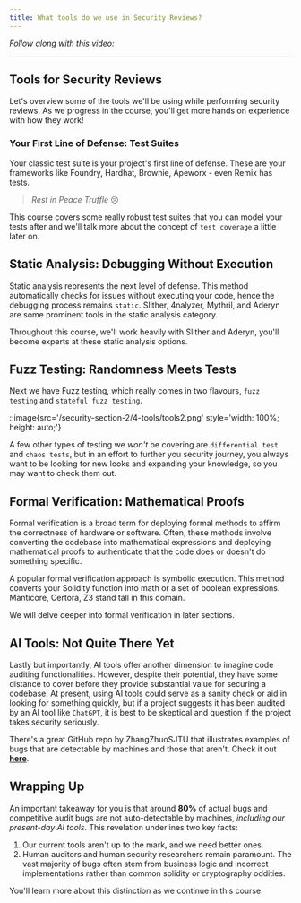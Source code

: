```yaml
---
title: What tools do we use in Security Reviews?
---
```


_Follow along with this video:_

---

## Tools for Security Reviews

Let's overview some of the tools we'll be using while performing security reviews. As we progress in the course, you'll get more hands on experience with how they work!

### Your First Line of Defense: Test Suites

Your classic test suite is your project's first line of defense. These are your frameworks like Foundry, Hardhat, Brownie, Apeworx - even Remix has tests.

> _Rest in Peace Truffle_ 😢

This course covers some really robust test suites that you can model your tests after and we'll talk more about the concept of `test coverage` a little later on.

## Static Analysis: Debugging Without Execution

Static analysis represents the next level of defense. This method automatically checks for issues without executing your code, hence the debugging process remains `static`. Slither, 4nalyzer, Mythril, and Aderyn are some prominent tools in the static analysis category.

Throughout this course, we'll work heavily with Slither and Aderyn, you'll become experts at these static analysis options.

## Fuzz Testing: Randomness Meets Tests

Next we have Fuzz testing, which really comes in two flavours, `fuzz testing` and `stateful fuzz testing`.

::image{src='/security-section-2/4-tools/tools2.png' style='width: 100%; height: auto;'}

A few other types of testing we _won't_ be covering are `differential test` and `chaos tests`, but in an effort to further you security journey, you always want to be looking for new looks and expanding your knowledge, so you may want to check them out.

## Formal Verification: Mathematical Proofs

Formal verification is a broad term for deploying formal methods to affirm the correctness of hardware or software. Often, these methods involve converting the codebase into mathematical expressions and deploying mathematical proofs to authenticate that the code does or doesn't do something specific.

A popular formal verification approach is symbolic execution. This method converts your Solidity function into math or a set of boolean expressions. Manticore, Certora, Z3 stand tall in this domain.

We will delve deeper into formal verification in later sections.

## AI Tools: Not Quite There Yet

Lastly but importantly, AI tools offer another dimension to imagine code auditing functionalities. However, despite their potential, they have some distance to cover before they provide substantial value for securing a codebase. At present, using AI tools could serve as a sanity check or aid in looking for something quickly, but if a project suggests it has been audited by an AI tool like `ChatGPT`, it is best to be skeptical and question if the project takes security seriously.

There's a great GitHub repo by ZhangZhuoSJTU that illustrates examples of bugs that are detectable by machines and those that aren't. Check it out [**here**](https://github.com/ZhangZhuoSJTU/Web3Bugs).

## Wrapping Up

An important takeaway for you is that around **80%** of actual bugs and competitive audit bugs are not auto-detectable by machines, _including our present-day AI tools_. This revelation underlines two key facts:

1. Our current tools aren't up to the mark, and we need better ones.
2. Human auditors and human security researchers remain paramount. The vast majority of bugs often stem from business logic and incorrect implementations rather than common solidity or cryptography oddities.

You'll learn more about this distinction as we continue in this course.
